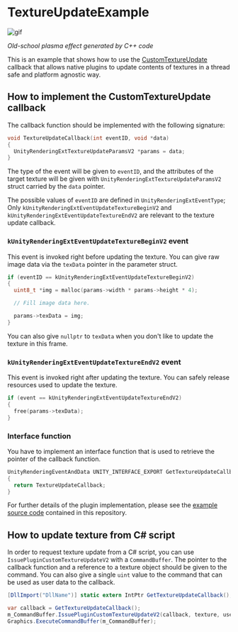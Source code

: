 TextureUpdateExample
====================

![gif](https://i.imgur.com/VqHhCcx.gif)

*Old-school plasma effect generated by C++ code*

This is an example that shows how to use the [CustomTextureUpdate] callback
that allows native plugins to update contents of textures in a thread safe and
platform agnostic way.

[CustomTextureUpdate]:
  https://docs.unity3d.com/ScriptReference/Rendering.CommandBuffer.IssuePluginCustomTextureUpdateV2.html

How to implement the CustomTextureUpdate callback
-------------------------------------------------

The callback function should be implemented with the following signature:

```c
void TextureUpdateCallback(int eventID, void *data)
{
  UnityRenderingExtTextureUpdateParamsV2 *params = data;
}
```

The type of the event will be given to `eventID`, and the attributes of the
target texture will be given with `UnityRenderingExtTextureUpdateParamsV2`
struct carried by the `data` pointer.

The possible values of `eventID` are defined in `UnityRenderingExtEventType`;
Only `kUnityRenderingExtEventUpdateTextureBeginV2` and
`kUnityRenderingExtEventUpdateTextureEndV2` are relevant to the texture update
callback.

### `kUnityRenderingExtEventUpdateTextureBeginV2` event

This event is invoked right before updating the texture. You can give raw image
data via the `texData` pointer in the parameter struct.

```c
if (eventID == kUnityRenderingExtEventUpdateTextureBeginV2)
{
  uint8_t *img = malloc(params->width * params->height * 4);

  // Fill image data here.

  params->texData = img;
}
```

You can also give `nullptr` to `texData` when you don't like to update the
texture in this frame.

### `kUnityRenderingExtEventUpdateTextureEndV2` event

This event is invoked right after updating the texture. You can safely release
resources used to update the texture.

```c
if (event == kUnityRenderingExtEventUpdateTextureEndV2)
{
  free(params->texData);
}
```

### Interface function

You have to implement an interface function that is used to retrieve the
pointer of the callback function.

```c
UnityRenderingEventAndData UNITY_INTERFACE_EXPORT GetTextureUpdateCallback()
{
  return TextureUpdateCallback;
}
```

For further details of the plugin implementation, please see the
[example source code](https://github.com/keijiro/TextureUpdateExample/blob/master/Plugin/Plasma.c)
contained in this repository.

How to update texture from C# script
------------------------------------

In order to request texture update from a C# script, you can use
`IssuePluginCustomTextureUpdateV2` with a `CommandBuffer`. The pointer to the
callback function and a reference to a texture object should be given to the
command. You can also give a single `uint` value to the command that can be
used as user data to the callback.

```csharp
[DllImport("DllName")] static extern IntPtr GetTextureUpdateCallback();

var callback = GetTextureUpdateCallback();
m_CommandBuffer.IssuePluginCustomTextureUpdateV2(callback, texture, userData);
Graphics.ExecuteCommandBuffer(m_CommandBuffer);
```
